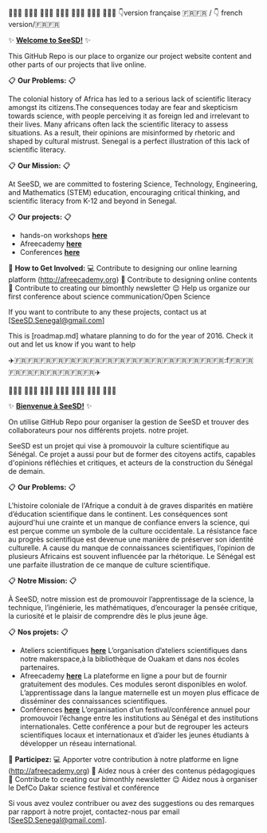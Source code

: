 👩🏾‍🏫 👩🏻‍⚕️ 👩🏿‍💻 👩🏽‍🚀 👩🏻‍🌾 👩🏼‍🔬 👩🏽‍💼 :point_down:version française :fr::fr: / :point_down: french version/:fr::fr:

:sparkles: [**Welcome to SeeSD!**](https://www.seesd.org) :sparkles:

This GitHub Repo is our place to organize our project website content and other parts of our projects that live online. 



:clipboard: **Our Problems:** :clipboard:

The colonial history of Africa has led to a serious lack of scientific literacy amongst its citizens.The consequences today are fear and skepticism towards science, with people perceiving it as foreign led and irrelevant to their lives. Many africans often lack the scientific literacy to assess situations. As a result, their opinions are misinformed by rhetoric and shaped by cultural mistrust.
Senegal is a perfect illustration of this lack of scientific literacy.


:clipboard: **Our Mission:** :clipboard:

At SeeSD, we are committed to fostering Science, Technology, Engineering, and Mathematics (STEM) education, encouraging critical thinking, and scientific literacy from K-12 and beyond in Senegal.

:clipboard: **Our projects:** :clipboard:

+ hands-on workshops [**here**](https://www.seesd.org/hands-on)
+ Afreecademy [**here**](https://www.seesd.org/online-plateform)
+ Conferences [**here**](https://www.seesd.org/conference)

:memo: **How to Get Involved:** 
:computer: Contribute to designing our online learning platform (http://afreecademy.org)
:book: Contribute to designing online contents 
:newspaper: Contribute to creating our bimonthly newsletter 
:relieved: Help us organize our first conference about science communication/Open Science

If you want to contribute to any these projects, contact us at [SeeSD.Senegal@gmail.com]

This is [roadmap.md] whatare planning to do for the year of 2016. 
Check it out and let us know if you want to help 

:airplane::fr::fr::fr::fr::fr::fr::fr::fr::fr::fr::fr::fr::fr::fr::fr::fr::fr::f:fr::fr::fr::fr::fr::fr::fr::fr::fr::airplane:

👩🏾‍🏫 👩🏻‍⚕️ 👩🏿‍💻 👩🏽‍🚀 👩🏻‍🌾 👩🏼‍🔬 👩🏽‍💼 

:sparkles: [**Bienvenue à SeeSD!**](https://www.seesd.org/copy-of-home) :sparkles:

On utilise GitHub Repo pour organiser la gestion de SeeSD et trouver des collaborateurs pour nos différents projets. notre projet.  

SeeSD est un projet qui vise à promouvoir la culture scientifique au Sénégal. Ce projet a aussi pour but de former des citoyens actifs, capables d'opinions réfléchies et critiques, et acteurs de la construction du Sénégal de demain.

:clipboard: **Our Problems:** :clipboard:

L'histoire coloniale de l'Afrique a conduit à de graves disparités en matière d’éducation scientifique dans le continent. Les conséquences sont aujourd'hui une crainte et un manque de confiance envers la science, qui est perçue comme un symbole de la culture occidentale. La résistance face au progrès scientifique est devenue une manière de préserver son identité culturelle. A cause du manque de connaissances scientifiques, l’opinion de plusieurs Africains est souvent influencée par la rhétorique. Le Sénégal est une parfaite illustration de ce manque de culture scientifique.


:clipboard: **Notre Mission:** :clipboard:

 À SeeSD, notre mission est de promouvoir l’apprentissage de la science, la technique, l’ingénierie, les mathématiques, d’encourager la pensée critique, la curiosité et le plaisir de comprendre dès le plus jeune âge. 

:clipboard: **Nos projets:** :clipboard:

+ Ateliers scientifiques  [**here**](https://www.seesd.org/copy-of-hands-on)
L’organisation d’ateliers scientifiques dans notre makerspace,à la bibliothèque de Ouakam et dans nos écoles partenaires.  
+ Afreecademy [**here**](https://www.seesd.org/copy-of-online-plateform)
La plateforme en ligne a pour but de fournir gratuitement des modules. Ces modules seront disponibles en wolof. L’apprentissage dans la langue maternelle est un moyen plus efficace de disséminer des connaissances scientifiques.
+ Conférences [**here**](https://www.seesd.org/copy-of-conference)
L’organisation d’un festival/conférence annuel pour promouvoir l’échange entre les institutions au Sénégal et des institutions internationales. Cette conférence a pour but de regrouper les acteurs scientifiques locaux et internationaux et d’aider les jeunes étudiants à développer un réseau international.

:memo: **Participez:** 
:computer: Apporter votre contribution à notre platforme en ligne (http://afreecademy.org)
:book: Aidez nous à créer des contenus pédagogiques
:newspaper: Contribute to creating our bimonthly newsletter 
:relieved: Aidez nous à organiser le DefCo Dakar science festival et conférence 

Si vous avez voulez contribuer ou avez des suggestions ou des remarques par rapport à notre projet, contactez-nous par email [SeeSD.Senegal@gmail.com].


